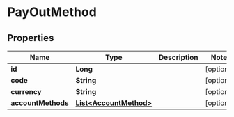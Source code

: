 # PayOutMethod

## Properties
Name | Type | Description | Notes
------------ | ------------- | ------------- | -------------
**id** | **Long** |  |  [optional]
**code** | **String** |  |  [optional]
**currency** | **String** |  |  [optional]
**accountMethods** | [**List&lt;AccountMethod&gt;**](AccountMethod.md) |  |  [optional]
